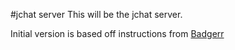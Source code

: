 #jchat server
This will be the jchat server.

Initial version is based off instructions from [Badgerr][1]


  [1]: http://www.badgerr.co.uk/2011/06/20/golang-away-tcp-chat-server/